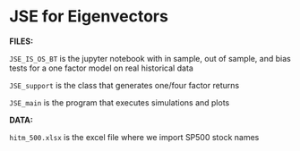 # JSE for Eigenvectors
**FILES:**  

`JSE_IS_OS_BT` is the jupyter notebook with in sample, out of sample, and bias tests for a one factor model on real historical data

`JSE_support` is the class that generates one/four factor returns

`JSE_main` is the program that executes simulations and plots

**DATA:**  

`hitm_500.xlsx` is the excel file where we import SP500 stock names

